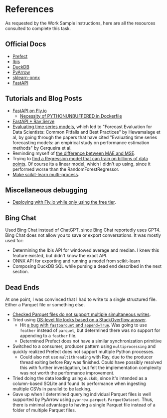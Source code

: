 # References

As requested by the Work Sample instructions, here are all the
resources consulted to complete this task.

## Official Docs

- [Prefect](https://docs.prefect.io/)
- [Ibis](https://ibis-project.org/docs/)
- [DuckDB](https://duckdb.org/docs/)
- [PyArrow](https://arrow.apache.org/docs/)
- [sklearn-onnx](http://onnx.ai/sklearn-onnx/)
- [FastAPI](https://fastapi.tiangolo.com)

## Tutorials and Blog Posts

- [FastAPI on
  Fly.io](https://ahmadrosid.com/blog/deploy-fastapi-flyio)
    - [Necessity of PYTHONUNBUFFERED in
      Dockerfile](https://stackoverflow.com/q/59812009/1079075)
- [FastAPI + Ray
  Serve](https://www.anyscale.com/blog/ray-serve-fastapi-the-best-of-both-worlds)
- [Evaluating time series
  models](https://stats.stackexchange.com/a/414664/29949), which led
  to "Forecast Evaluation for Data Scientists: Common Pitfalls and
  Best Practices" by Hewamalage et al, by going through the papers
  that have cited "Evaluating time series forecasting models: an
  empirical study on performance estimation methods" by Cerqueira et
  al.
- Reminding myself of [the difference between MAE and
  MSE](https://stats.stackexchange.com/q/48267/29949).
- Trying to [find a Regression model that can train on billions of
  data
  points](https://vaex.io/blog/ml-impossible-train-a-1-billion-sample-model-in-20-minutes-with-vaex-and-scikit-learn-on-your).
  Of course its a linear model, which I didn't up using, since it
  performed worse than the RandomForestRegressor.
- [Make scikit-learn multi-process](https://machinelearningmastery.com/multi-core-machine-learning-in-python/).

## Miscellaneous debugging

- [Deploying with Fly.io while only using the free
  tier](https://community.fly.io/t/no-machines-in-group-app-launching-one-new-machine-error-error-creating-a-new-machine-failed-to-launch-vm-to-create-more-than-1-machine-per-app-please-add-a-payment-method/12592/2).


## Bing Chat

Used Bing Chat instead of ChatGPT, since Bing Chat reportedly uses
GPT4. Bing Chat does not allow you to save or export conversations.
It was mostly used for:

- Determining the Ibis API for windowed average and median. I knew
  this feature existed, but didn't know the exact API.
- ONNX API for exporting and running a model from scikit-learn
- Composing DuckDB SQL while pursing a dead end described in the next
  section.

## Dead Ends

At one point, I was convinced that I had to write to a single
structured file. Either a Parquet file or something else.

- [Checked Parquet files do not support multiple simultaneous
  writes](https://stackoverflow.com/q/31909636/1079075).
- Tried using [OS-level file locks based on a StackOverflow
  answer](https://stackoverflow.com/a/76282117/1079075).
    - Hit [a bug with `fastparquet` and
      `append=True`](https://github.com/dask/fastparquet/issues/807).
      Was going to use `feather` instead of `parquet`, but determined
      there was no support for appending to a `feather` file.
    - Determined Prefect does not have a similar synchronization
      primitive
- Switched to a consumer, producer pattern using `multiprocessing`
  and quickly realized Prefect does not support multiple Python
  processes.
    - Could also not use `multithreading` with Ray, due to the
      producer thread exiting before Ray was finished. Could have
      possibly resolved this with further investigation, but felt the
      implementation complexity was not worth the performance
      improvement.
- Tried doing the data loading using `duckdb`, since it's intended as
  a column-based SQLite and found its performance when ingesting
  multiple CSVs in parallel to be lacking.
- Gave up when I determined querying individual Parquet files is well
  supported by PyArrow using `pyarrow.parquet.ParquetDataset`. Thus,
  there is minimal advantage to having a single Parquet file instead
  of a folder of multiple Parquet files.
